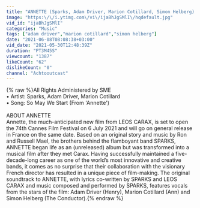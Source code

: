 ```yaml
---
title: "ANNETTE (Sparks, Adam Driver, Marion Cotillard, Simon Helberg) So May We Start (Color Coded Lyrics)"
image: "https:\/\/i.ytimg.com\/vi\/ijaBhJgSMlI\/hqdefault.jpg"
vid_id: "ijaBhJgSMlI"
categories: "Music"
tags: ["adam driver","marion cotillard","simon helberg"]
date: "2021-06-08T08:08:38+03:00"
vid_date: "2021-05-30T12:48:39Z"
duration: "PT3M45S"
viewcount: "1387"
likeCount: "62"
dislikeCount: "0"
channel: "Achtooutcast"
---
```

{% raw %}All Rights Administered by SME <br />• Artist: Sparks, Adam Driver, Marion Cotillard<br />• Song: So May We Start (From 'Annette')<br /><br />ABOUT ANNETTE<br />Annette, the much-anticipated new film from LEOS CARAX, is set to open the 74th Cannes Film Festival on 6 July 2021 and will go on general release in France on the same date. Based on an original story and music by Ron and Russell Mael, the brothers behind the flamboyant band SPARKS, ANNETTE began life as an (unreleased) album but was transformed into a musical film after they met Carax. Having successfully maintained a five-decade-long career as one of the world’s most innovative and creative bands, it comes as no surprise that their collaboration with the visionary French director has resulted in a unique piece of film-making. The original soundtrack to ANNETTE, with lyrics co-written by SPARKS and LEOS CARAX and music composed and performed by SPARKS, features vocals from the stars of the film: Adam Driver (Henry), Marion Cotillard (Ann) and Simon Helberg (The Conductor).{% endraw %}
